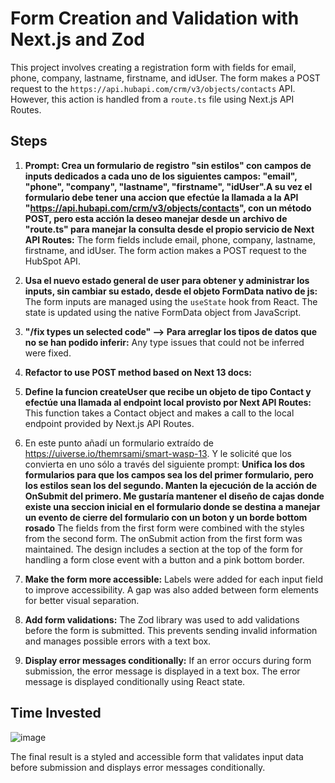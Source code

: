 # Form Creation and Validation with Next.js and Zod

This project involves creating a registration form with fields for email, phone, company, lastname, firstname, and idUser. The form makes a POST request to the `https://api.hubapi.com/crm/v3/objects/contacts` API. However, this action is handled from a `route.ts` file using Next.js API Routes.

## Steps

1. **Prompt: Crea un formulario de registro "sin estilos" con campos de inputs dedicados a cada uno de los siguientes campos: "email", "phone", "company", "lastname", "firstname", "idUser".A su vez el formulario debe tener una accion que efectúe la llamada a la API "https://api.hubapi.com/crm/v3/objects/contacts", con un método POST, pero esta acción la deseo manejar desde un archivo de "route.ts" para manejar la consulta desde el propio servicio de Next API Routes:** The form fields include email, phone, company, lastname, firstname, and idUser. The form action makes a POST request to the HubSpot API.

2. **Usa el nuevo estado general de user para obtener y administrar los inputs, sin cambiar su estado, desde el objeto FormData nativo de js:** The form inputs are managed using the `useState` hook from React. The state is updated using the native FormData object from JavaScript.

3. **"/fix types un selected code" --> Para arreglar los tipos de datos que no se han podido inferir:** Any type issues that could not be inferred were fixed.

4. **Refactor to use POST method based on Next 13 docs:**

5. **Define la funcion createUser que recibe un objeto de tipo Contact y efectúe una llamada al endpoint local provisto por Next API Routes:** This function takes a Contact object and makes a call to the local endpoint provided by Next.js API Routes.

7. En este punto añadí un formulario extraído de https://uiverse.io/themrsami/smart-wasp-13. Y le solicité que los convierta en uno sólo a través del siguiente prompt:
    **Unifica los dos formularios para que los campos sea los del primer formulario, pero los estilos sean los del segundo. Manten la ejecución de la acción de OnSubmit del primero. Me gustaría mantener el diseño de cajas donde existe una seccion inicial en el formulario donde se destina a manejar un evento de cierre del formulario con un boton y un borde bottom rosado** The fields from the first form were combined with the styles from the second form. The onSubmit action from the first form was maintained. The design includes a section at the top of the form for handling a form close event with a button and a pink bottom border.

8. **Make the form more accessible:** Labels were added for each input field to improve accessibility. A gap was also added between form elements for better visual separation.

9. **Add form validations:** The Zod library was used to add validations before the form is submitted. This prevents sending invalid information and manages possible errors with a text box.

10. **Display error messages conditionally:** If an error occurs during form submission, the error message is displayed in a text box. The error message is displayed conditionally using React state.

## Time Invested

![image](https://github.com/JulianFloresDev/form-copilot/assets/96196361/e7c6d583-0cc4-4891-b101-6841e56a544f)


The final result is a styled and accessible form that validates input data before submission and displays error messages conditionally.
